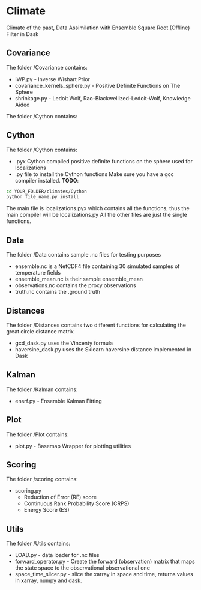 # Climate
Climate of the past, Data Assimilation with Ensemble Square Root (Offline) Filter in Dask

## Covariance
The folder /Covariance contains:
- IWP.py - Inverse Wishart Prior
- covariance_kernels_sphere.py - Positive Definite Functions on The Sphere
- shrinkage.py - Ledoit Wolf, Rao-Blackwellized-Ledoit-Wolf, Knowledge Aided

The folder /Cython contains:

## Cython

The folder /Cython contains:
- .pyx Cython compiled positive definite functions on the sphere used for localizations
- .py file to install the Cython functions
Make sure you have a gcc compiler installed. 
**TODO**:
```sh
cd YOUR_FOLDER/climates/Cython
python file_name.py install
```
The main file is localizations.pyx which contains all the functions, thus the main compiler will be localizations.py
All the other files are just the single functions.

## Data

The folder /Data contains sample .nc files for testing purposes

- ensemble.nc is a NetCDF4 file containing 30 simulated samples of temperature fields 
- ensemble_mean.nc is their sample ensemble_mean
- observations.nc contains the proxy observations
- truth.nc contains the .ground truth

## Distances

The folder /Distances contains two different functions for calculating the great circle distance matrix

- gcd_dask.py uses the Vincenty formula
- haversine_dask.py uses the Sklearn haversine distance implemented in Dask

## Kalman

The folder /Kalman contains:

- ensrf.py - Ensemble Kalman Fitting

## Plot

The folder /Plot contains:

- plot.py - Basemap Wrapper for plotting utilities

## Scoring

The folder /scoring contains:

- scoring.py 
    - Reduction of Error (RE) score
    - Continuous Rank Probability Score (CRPS)
    - Energy Score (ES)

## Utils

The folder /Utils contains:

- LOAD.py - data loader for .nc files
- forward_operator.py - Create the forward (observation) matrix that maps the state space to the observational observational one
- space_time_slicer.py - slice the xarray in space and time, returns values in xarray, numpy and dask.
